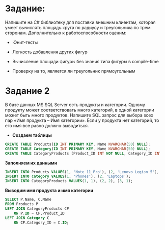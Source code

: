 # Задание:

Напишите на C# библиотеку для поставки внешним клиентам, которая умеет вычислять площадь круга по радиусу и треугольника по трем сторонам. Дополнительно к работоспособности оценим:

- Юнит-тесты

- Легкость добавления других фигур

- Вычисление площади фигуры без знания типа фигуры в compile-time

- Проверку на то, является ли треугольник прямоугольным


# Задание 2
В базе данных MS SQL Server есть продукты и категории. Одному продукту может соответствовать много категорий, в одной категории может быть много продуктов. Напишите SQL запрос для выбора всех пар «Имя продукта – Имя категории». Если у продукта нет категорий, то его имя все равно должно выводиться.

- **Создаем таблицы**

```SQL
CREATE TABLE Products(ID INT PRIMARY KEY, Name NVARCHAR(50) NULL);
CREATE TABLE Category(ID INT PRIMARY KEY, Name NVARCHAR(50) NULL);
CREATE TABLE CategoryProducts (Product_ID INT NOT NULL, Category_ID INT NOT NULL);
```
**Заполняем их данными**

```SQL
INSERT INTO Products VALUES(1, 'Note 11 Pro'), (2, 'Lenovo Legion 5'), (3, 'Galaxy S7');
INSERT INTO Category VALUES(1, 'Phones'), (2, 'Laptops');
INSERT INTO CategoryProducts VALUES(1, 1), (2, 2), (3, 1);
```
**Выводим имя продукта и имя категории**

```SQL
SELECT P.Name, C.Name
FROM Products P
LEFT JOIN CategoryProducts CP
	ON P.ID = CP.Product_ID
LEFT JOIN Category C
	ON CP.Category_ID = C.ID;
```
